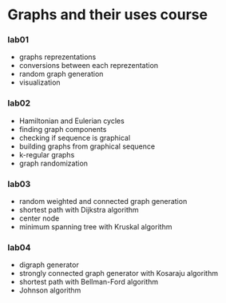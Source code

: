 # Graphs and their uses course

### lab01
- graphs reprezentations
- conversions between each reprezentation
- random graph generation
- visualization

### lab02
- Hamiltonian and Eulerian cycles
- finding graph components
- checking if sequence is graphical
- building graphs from graphical sequence
- k-regular graphs
- graph randomization

### lab03
- random weighted and connected graph generation
- shortest path with Dijkstra algorithm 
- center node
- minimum spanning tree with Kruskal algorithm

### lab04
- digraph generator 
- strongly connected graph generator with Kosaraju algorithm
- shortest path with Bellman-Ford algorithm 
- Johnson algorithm
